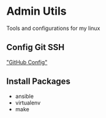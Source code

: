 # Admin Utils

Tools and configurations for my linux

## Config Git SSH
["GitHub Config"](https://docs.github.com/en/free-pro-team@latest/github/authenticating-to-github/connecting-to-github-with-ssh)

## Install Packages
- ansible
- virtualenv
- make
